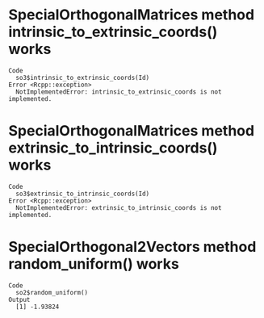 # SpecialOrthogonalMatrices method intrinsic_to_extrinsic_coords() works

    Code
      so3$intrinsic_to_extrinsic_coords(Id)
    Error <Rcpp::exception>
      NotImplementedError: intrinsic_to_extrinsic_coords is not implemented.

# SpecialOrthogonalMatrices method extrinsic_to_intrinsic_coords() works

    Code
      so3$extrinsic_to_intrinsic_coords(Id)
    Error <Rcpp::exception>
      NotImplementedError: extrinsic_to_intrinsic_coords is not implemented.

# SpecialOrthogonal2Vectors method random_uniform() works

    Code
      so2$random_uniform()
    Output
      [1] -1.93824

